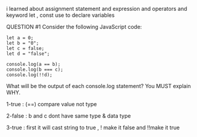 i learned about assignment statement and expression and operators and keyword let , const use to declare variables

QUESTION #1
Consider the following JavaScript code:

```
let a = 0;
let b = "0";
let c = false;
let d = "false";

console.log(a == b);
console.log(b === c);
console.log(!!d);

```
What will be the output of each console.log statement? You MUST explain WHY.

1-true : (==) compare value not  type

2-false : b and c dont have  same type & data type 

3-true : first it will cast string to true , ! make it false and !!make it true 



